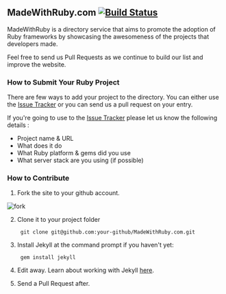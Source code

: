 ## MadeWithRuby.com [![Build Status](https://travis-ci.org/klxrb/MadeWithRuby.com.png?branch=master)](https://travis-ci.org/klxrb/MadeWithRuby.com)

MadeWithRuby is a directory service that aims to promote the adoption of Ruby frameworks by showcasing the awesomeness of the projects that developers made.

Feel free to send us Pull Requests as we continue to build our list and improve the website.


### How to Submit Your Ruby Project

There are few ways to add your project to the directory. You can either use the [Issue Tracker](https://github.com/klxrb/MadeWithRuby.com/issues) or you can send us a pull request on your entry.

If you're going to use to the [Issue Tracker](https://github.com/klxrb/MadeWithRuby.com/issues) please let us know the following details :

- Project name & URL
- What does it do
- What Ruby platform & gems did you use
- What server stack are you using (if possible)


### How to Contribute

1. Fork the site to your github account.

  ![fork](http://cl.ly/image/1i2J3F42041R/fork-button.png)

2. Clone it to your project folder

        git clone git@github.com:your-github/MadeWithRuby.com.git

3. Install Jekyll at the command prompt if you haven't yet:

        gem install jekyll

4. Edit away. Learn about working with Jekyll [here](http://jekyllrb.com/docs/home/).

5. Send a Pull Request after.


